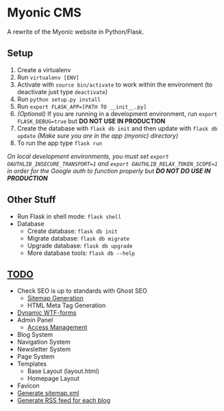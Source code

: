 # Myonic CMS
A rewrite of the Myonic website in Python/Flask.

## Setup
1. Create a virtualenv
  1. Run `virtualenv [ENV]`
  2. Activate with `source bin/activate` to work within the environment (to deactivate just type `deactivate`)
2. Run `python setup.py install`
3. Run `export FLASK_APP=[PATH TO __init__.py]`
4. *(Optional)* If you are running in a development environment, run `export FLASK_DEBUG=true` but **DO NOT USE IN PRODUCTION**
6. Create the database with `flask db init` and then update with `flask db update` *(Make sure you are in the app (myonic) directory)*
7. To run the app type `flask run`

*On local development environments, you must set `export OAUTHLIB_INSECURE_TRANSPORT=1` and `export OAUTHLIB_RELAX_TOKEN_SCOPE=1` in order for the Google auth to function properly but* ***DO NOT DO USE IN PRODUCTION***

## Other Stuff
* Run Flask in shell mode: `flask shell`
* Database
  * Create database: `flask db init`
  * Migrate database: `flask db migrate`
  * Upgrade database: `flask db upgrade`
  * More database tools: `flask db --help`

## [TODO](https://docs.google.com/a/myonictechnologies.com/document/d/1GB5TynLs-_GnDuHKx0f23URxWyeD57Hy477ZhmzysFE/edit?usp=sharing)
* Check SEO is up to standards with Ghost SEO
  * [Sitemap Generation](https://pythonprogramming.net/flask-seo-tutorial/)
  * HTML Meta Tag Generation
* [Dynamic WTF-forms](https://stackoverflow.com/questions/22203159/generate-a-dynamic-form-using-flask-wtf-and-sqlalchemy)
* Admin Panel
  * [Access Management](http://pythonhosted.org/Flask-Principal/)
* Blog System
* Navigation System
* Newsletter System
* Page System
* Templates
  * Base Layout (layout.html)
  * Homepage Layout
* Favicon
* [Generate sitemap.xml](http://flask.pocoo.org/snippets/108/)
* [Generate RSS feed for each blog](http://flask.pocoo.org/snippets/10/)
